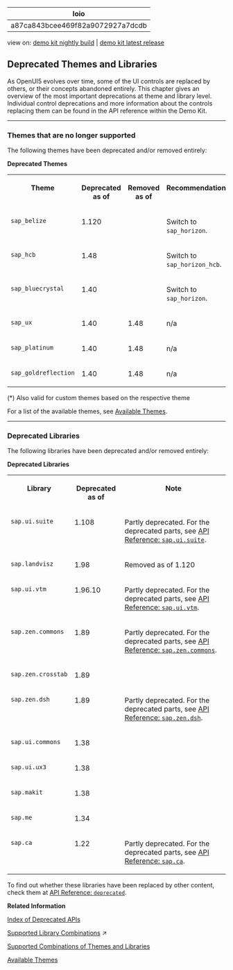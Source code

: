 <!-- loioa87ca843bcee469f82a9072927a7dcdb -->

| loio |
| -----|
| a87ca843bcee469f82a9072927a7dcdb |

<div id="loio">

view on: [demo kit nightly build](https://sdk.openui5.org/nightly/#/topic/a87ca843bcee469f82a9072927a7dcdb) | [demo kit latest release](https://sdk.openui5.org/topic/a87ca843bcee469f82a9072927a7dcdb)</div>

## Deprecated Themes and Libraries

As OpenUI5 evolves over time, some of the UI controls are replaced by others, or their concepts abandoned entirely. This chapter gives an overview of the most important deprecations at theme and library level. Individual control deprecations and more information about the controls replacing them can be found in the API reference within the Demo Kit.

***

### Themes that are no longer supported

The following themes have been deprecated and/or removed entirely:

**Deprecated Themes**


<table>
<tr>
<th valign="top">

Theme

</th>
<th valign="top">

Deprecated as of

</th>
<th valign="top">

Removed as of

</th>
<th valign="top">

Recommendation\(\*\)

</th>
</tr>
<tr>
<td valign="top">

`sap_belize` 

</td>
<td valign="top">

1.120

</td>
<td valign="top">

 

</td>
<td valign="top">

Switch to `sap_horizon`.

</td>
</tr>
<tr>
<td valign="top">

`sap_hcb` 

</td>
<td valign="top">

1.48

</td>
<td valign="top">

 

</td>
<td valign="top">

Switch to `sap_horizon_hcb`.

</td>
</tr>
<tr>
<td valign="top">

`sap_bluecrystal` 

</td>
<td valign="top">

1.40

</td>
<td valign="top">

 

</td>
<td valign="top">

Switch to `sap_horizon`.

</td>
</tr>
<tr>
<td valign="top">

`sap_ux` 

</td>
<td valign="top">

1.40

</td>
<td valign="top">

1.48

</td>
<td valign="top">

n/a

</td>
</tr>
<tr>
<td valign="top">

`sap_platinum` 

</td>
<td valign="top">

1.40

</td>
<td valign="top">

1.48

</td>
<td valign="top">

n/a

</td>
</tr>
<tr>
<td valign="top">

`sap_goldreflection` 

</td>
<td valign="top">

1.40

</td>
<td valign="top">

1.48

</td>
<td valign="top">

n/a

</td>
</tr>
</table>

\(\*\) Also valid for custom themes based on the respective theme

For a list of the available themes, see [Available Themes](Available_Themes_da0d2e7.md).

***

### Deprecated Libraries

The following libraries have been deprecated and/or removed entirely:

**Deprecated Libraries**


<table>
<tr>
<th valign="top">

Library

</th>
<th valign="top">

Deprecated as of

</th>
<th valign="top">

Note

</th>
</tr>
<tr>
<td valign="top">

`sap.ui.suite`

</td>
<td valign="top">

1.108

</td>
<td valign="top">

Partly deprecated. For the deprecated parts, see [API Reference: `sap.ui.suite`](https://sdk.openui5.org/api/sap.ui.suite). 

</td>
</tr>
<tr>
<td valign="top">

`sap.landvisz`

</td>
<td valign="top">

1.98

</td>
<td valign="top">

Removed as of 1.120

</td>
</tr>
<tr>
<td valign="top">

`sap.ui.vtm`

</td>
<td valign="top">

1.96.10

</td>
<td valign="top">

Partly deprecated. For the deprecated parts, see [API Reference: `sap.ui.vtm`](https://sdk.openui5.org/api/sap.ui.vtm). 

</td>
</tr>
<tr>
<td valign="top">

`sap.zen.commons`

</td>
<td valign="top">

1.89

</td>
<td valign="top">

Partly deprecated. For the deprecated parts, see [API Reference: `sap.zen.commons`](https://sdk.openui5.org/api/sap.zen.commons). 

</td>
</tr>
<tr>
<td valign="top">

`sap.zen.crosstab`

</td>
<td valign="top">

1.89

</td>
<td valign="top">

 

</td>
</tr>
<tr>
<td valign="top">

`sap.zen.dsh`

</td>
<td valign="top">

1.89

</td>
<td valign="top">

Partly deprecated. For the deprecated parts, see [API Reference: `sap.zen.dsh`](https://sdk.openui5.org/api/sap.zen.dsh). 

</td>
</tr>
<tr>
<td valign="top">

`sap.ui.commons`

</td>
<td valign="top">

1.38

</td>
<td valign="top">

 

</td>
</tr>
<tr>
<td valign="top">

`sap.ui.ux3`

</td>
<td valign="top">

1.38

</td>
<td valign="top">

 

</td>
</tr>
<tr>
<td valign="top">

`sap.makit`

</td>
<td valign="top">

1.38

</td>
<td valign="top">

 

</td>
</tr>
<tr>
<td valign="top">

`sap.me`

</td>
<td valign="top">

1.34

</td>
<td valign="top">

 

</td>
</tr>
<tr>
<td valign="top">

`sap.ca`

</td>
<td valign="top">

1.22

</td>
<td valign="top">

Partly deprecated. For the deprecated parts, see [API Reference: `sap.ca`](https://sdk.openui5.org/api/sap.ca). 

</td>
</tr>
</table>

To find out whether these libraries have been replaced by other content, check them at [API Reference: `deprecated`](https://sdk.openui5.org/api/deprecated).

**Related Information**  


[Index of Deprecated APIs](https://sdk.openui5.org/api/deprecated)

[Supported Library Combinations](https://help.sap.com/viewer/06dcf306cd6d48098fa341f6f49ddfd9/DEV_OpenUI5/en-US/363cd16eba1f45babe3f661f321a7820.html "OpenUI5 provides a set of JavaScript and CSS libraries, which can be combined in an application using the combinations that are supported.") :arrow_upper_right:

[Supported Combinations of Themes and Libraries](Supported_Combinations_of_Themes_and_Libraries_38ff8c2.md "This chapter gives an overview of the possible combinations of themes and libraries for the OpenUI5 versions that are still in maintenance.")

[Available Themes](Available_Themes_da0d2e7.md "Provides a list of themes and their names.")

